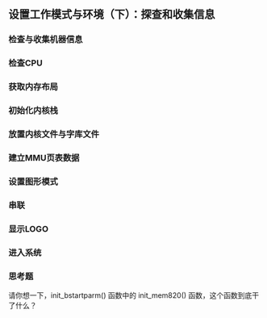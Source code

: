 ## 设置工作模式与环境（下）：探查和收集信息

### 检查与收集机器信息
### 检查CPU
### 获取内存布局
### 初始化内核栈
### 放置内核文件与字库文件
### 建立MMU页表数据
### 设置图形模式
### 串联

### 显示LOGO
### 进入系统
### 思考题

请你想一下，init_bstartparm() 函数中的 init_mem820() 函数，这个函数到底干了什么？